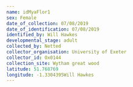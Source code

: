 ```yaml
---
name: idMyaFlor1
sex: Female
date_of_collection: 07/08/2019
date_of_identification: 07/08/2019
identified_by: Will Hawkes
developmental_stage: adult
collected_by: Netted
collector_organisation: University of Exeter
collector_id: Ox0144
collection_site: Wytham great wood
latitude: 51.768769
longitude: -1.3304395Will Hawkes
---
```

